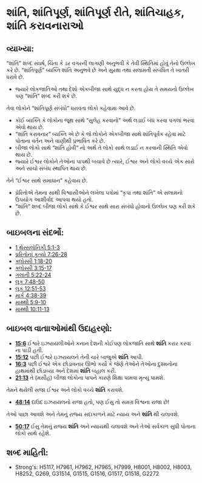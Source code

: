 # શાંતિ, શાંતિપૂર્ણ, શાંતિપૂર્ણ રીતે, શાંતિચાહક, શાંતિ કરાવનારાઓ 

## વ્યાખ્યા: 

“શાંતિ” શબ્દ સંઘર્ષ, ચિંતા કે ડર વગરની લાગણી અનુભવી કે તેવી સ્થિતિમાં હોવું તેનો ઉલ્લેખ કરે છે.
“શાંતિપૂર્ણ” વ્યક્તિ શાંતિ અનુભવે છે અને સુરક્ષા તથા સલામતી સંબંધિત તે ખાતરી ધરાવે છે.

* જ્યારે લોકજાતિઓ તથા દેશો એકબીજા સાથે યુદ્ધ ન કરતા હોય તે સમયનો ઉલ્લેખ પણ “શાંતિ” શબ્દ કરી શકે છે.

તેવા લોકોને “શાંતિપૂર્ણ સંબંધો” ધરાવતા લોકો કહેવામા આવે છે.

* કોઈ વ્યક્તિ કે લોકોના જૂથ સાથે “સુલેહ કરવાનો” અર્થ લડાઈ બંધ કરવા પગલાં ભરવા એવો થાય છે.
* “શાંતિ કરાવનાર” વ્યક્તિ એ છે કે જે લોકોને એકબીજા સાથે શાંતિપૂર્વક રહેવા માટે પોતાના વર્તન અને વાણીથી પ્રભાવિત કરે છે.
* બીજા લોકો સાથે “શાંતિ હોવી” નો અર્થ તે લોકો સાથે લડાઈ ન કરવાની સ્થિતિ એવો થાય છે.
* જ્યારે ઈશ્વર લોકોને તેઓના પાપથી બચાવે છે ત્યારે, ઈશ્વર અને લોકો વચ્ચે એક સારો અને સાચો સંબંધ સ્થાપિત થાય છે.

તેને “ઈશ્વર સાથે સમાધાન” કહેવાય છે.

* પ્રેરિતોએ તેમના સાથી વિશ્વાસીઓને લખેલા પત્રોમાં “કૃપા તથા શાંતિ” એ સલામનો ઉપયોગ આશીર્વાદ આપવા થયો હતો.
* “શાંતિ” શબ્દ બીજા લોકો સાથે કે ઈશ્વર સાથે સારા સંબંધો હોવાનો ઉલ્લેખ પણ કરી શકે છે.

## બાઇબલના સંદર્ભો: 

* [1 થેસ્સલોનિકી 5:1-3](rc://gu/tn/help/1th/05/01)
* [પ્રરિતોનાં કૃત્યો 7:26-28](rc://gu/tn/help/act/07/26)
* [ક્લોસ્સી 1:18-20](rc://gu/tn/help/col/01/18)
* [ક્લોસ્સી 3:15-17](rc://gu/tn/help/col/03/15)
* [ગલાતી 5:22-24](rc://gu/tn/help/gal/05/22)
* [લૂક 7:48-50](rc://gu/tn/help/luk/07/48)
* [લૂક 12:51-53](rc://gu/tn/help/luk/12/51)
* [માર્ક 4:38-39](rc://gu/tn/help/mrk/04/38)
* [માથ્થી 5:9-10](rc://gu/tn/help/mat/05/09)
* [માથ્થી 10:11-13](rc://gu/tn/help/mat/10/11)

## બાઇબલ વાતાાઓમાંથી ઉદાહરણો: 

* __[15:6](rc://gu/tn/help/obs/15/06)__ ઈશ્વરે ઇઝરાયલીઓને કનાન દેશની કોઈપણ લોકજાતિ સાથે __શાંતિ__ કરાર કરવા ના પાડી હતી.
* __[15:12](rc://gu/tn/help/obs/15/12)__ પછી ઈશ્વરે ઇઝરાયલને તેની ચારે બાજુએ __શાંતિ__ આપી.
* __[16:3](rc://gu/tn/help/obs/16/03)__ પછી ઈશ્વરે એક છોડાવનાર ઊભો કર્યો કે જેણે તેઓને તેઓના દુશ્મનોના હાથમાંથી છોડાવ્યા અને દેશમાં __શાંતિ__ બહાલ કરી.
* __[21:13](rc://gu/tn/help/obs/21/13)__ તે (મસીહ) બીજા લોકોના પાપને કારણે શિક્ષા પામવા મૃત્યુ પામશે.

તેમને થયેલી સજા ઈશ્વર અને લોકો વચ્ચે __શાંતિ__ કરાવશે.

* __[48:14](rc://gu/tn/help/obs/48/14)__ દાઉદ ઇઝરાયલનો રાજા હતો, પણ ઈસુ તો સમગ્ર વિશ્વના રાજા છે!

તેઓ પાછા આવશે અને તેમનું રાજ્ય સદાકાળને માટે ન્યાય અને __શાંતિ__ થી ચલાવશે.

* __[50:17](rc://gu/tn/help/obs/50/17)__ ઈસુ તેમનું રાજ્ય __શાંતિ__ અને ન્યાયથી ચલાવશે અને તેઓ સર્વકાળ સુધી પોતાના લોકો સાથે રહેશે.

## શબ્દ માહિતી: 

* Strong's: H5117, H7961, H7962, H7965, H7999, H8001, H8002, H8003, H8252, G269, G31514, G1515, G1516, G1517, G1518, G2272
